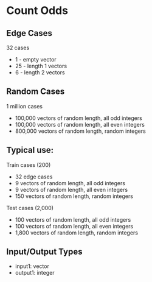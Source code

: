 # Count Odds

## Edge Cases
32 cases
- 1 - empty vector
- 25 - length 1 vectors
- 6 - length 2 vectors

## Random Cases
1 million cases
- 100,000 vectors of random length, all odd integers
- 100,000 vectors of random length, all even integers
- 800,000 vectors of random length, random integers

## Typical use:
Train cases (200)
- 32 edge cases
- 9 vectors of random length, all odd integers
- 9 vectors of random length, all even integers
- 150 vectors of random length, random integers

Test cases (2,000)
- 100 vectors of random length, all odd integers
- 100 vectors of random length, all even integers
- 1,800 vectors of random length, random integers

## Input/Output Types
- input1: vector
- output1: integer
